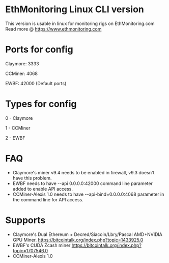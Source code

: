 # EthMonitoring Linux CLI version

This version is usable in linux for monitoring rigs on EthMonitoring.com
Read more @ https://www.ethmonitoring.com

# Ports for config

Claymore: 3333

CCMiner: 4068

EWBF: 42000 (Default ports)

# Types for config

0 - Claymore

1 - CCMiner

2 - EWBF

# FAQ

- Claymore's miner v9.4 needs to be enabled in firewall, v9.3 doesn't have this problem.
- EWBF needs to have --api 0.0.0.0:42000 command line parameter added to enable API access.
- CCMiner-Alexis 1.0 needs to have --api-bind=0.0.0.0:4068 parameter in the command line for API access.

# Supports

- Claymore's Dual Ethereum + Decred/Siacoin/Lbry/Pascal AMD+NVIDIA GPU Miner. https://bitcointalk.org/index.php?topic=1433925.0
- EWBF's CUDA Zcash miner https://bitcointalk.org/index.php?topic=1707546.0
- CCMiner-Alexis 1.0